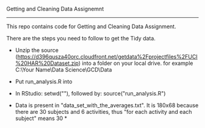 Getting and Cleaning Data Assignemnt 
_____________________________________

This  repo contains code for Getting and Cleaning Data Assignment.

There are the steps you need to follow to get the Tidy data.

* Unzip the source (https://d396qusza40orc.cloudfront.net/getdata%2Fprojectfiles%2FUCI%20HAR%20Dataset.zip) into a folder on your local drive. for example C:\Your Name\Data Science\GCD\Data

* Put run_analysis.R into <To where you keep your code>

* In RStudio: setwd("<To where the code is>"), followed by: source("run_analysis.R")

* Data is present in "data_set_with_the_averages.txt". It is 180x68 because there are 30 subjects and 6 activities, thus "for each activity and each subject" means 30 *